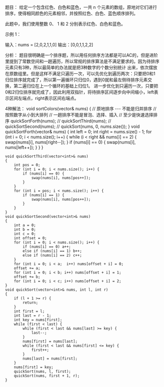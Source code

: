 题目：
给定一个包含红色、白色和蓝色，一共 n 个元素的数组，原地对它们进行排序，使得相同颜色的元素相邻，并按照红色、白色、蓝色顺序排列。

此题中，我们使用整数 0、 1 和 2 分别表示红色、白色和蓝色。

示例 1：

输入：nums = [2,0,2,1,1,0]
输出：[0,0,1,1,2,2]

分析：
题目很明确是一个排序题，所以用任何排序方法都是可以AC的，但是进阶里提到了常数空间和一趟遍历，所以常规的排序算法是不满足要求的。因为待排序元素只有3种，所以最简单的办法就是把3种数字的个数分别统计
出来，依次摆放在原数组里。但是这样不满足只遍历一次，可以先优化到遍历两次：只要把0和1归位排序就完成了，所以第一遍循环只归位0，遇到0就和最左侧待排序元素交换，第二遍归位在上一个循环的基础上归位1。
进一步优化到只遍历一次，只要把0和2归位排序就完成了，因此利用双指针，将待排序区间逐步向中间缩小，left表示区间左端点，right表示区间右端点。

4种解法：
    void sortColors(vector<int>& nums) {
        // 原地排序 --- 不能是归并排序
        // 按照数字从小到大排列
        // 一趟排序不能是冒泡、选择、插入
        // 至少是快速选择排序
        quickSortForth(nums);
        // quickSortThird(nums);
        // quickSortSecond(nums);
        // quickSort(nums, 0, nums.size());
    }
    void quickSortForth(vector<int>& nums)
    {
        int left = 0;
        int right = nums.size() - 1;
        for (int i = 0; i < nums.size(); i++) {
            while (i < right && nums[i] == 2) {
                swap(nums[i], nums[right--]);
            }
            if (nums[i] == 0) {
                swap(nums[i], nums[left++]);
            }
        }
    }

    void quickSortThird(vector<int>& nums)
    {
        int pos = 0;
        for (int i = 0; i < nums.size(); i++) {
            if (nums[i] == 0) {
                swap(nums[i], nums[pos++]);
            }
        }
        for (int i = pos; i < nums.size(); i++) {
            if (nums[i] == 1) {
                swap(nums[i], nums[pos++]);
            }
        }
    }
    void quickSortSecond(vector<int>& nums)
    {
        int a = 0;
        int b = 0;
        int c = 0;
        int offset = 0;
        for (int i = 0; i < nums.size(); i++) {
            if (nums[i] == 0) a++;
            else if (nums[i] == 1) b++;
            else if (nums[i] == 2) c++;
        }
        for (int i = 0; i < a;  i++) nums[offset + i] = 0;
        offset += a;
        for (int i = 0; i < b; i++) nums[offset + i] = 1;
        offset += b;
        for (int i = 0; i < c; i++) nums[offset + i] = 2;
    }
    void quickSort(vector<int>& nums, int l, int r)
    {
        if (l + 1 >= r) {
            return;
        }
        int first = l;
        int last = r - 1;
        int key = nums[first];
        while (first < last) {
            while (first < last && nums[last] >= key) {
                last--;
            }
            nums[first] = nums[last];
            while (first < last && nums[first] <= key) {
                first++;
            }
            nums[last] = nums[first];
        }
        nums[first] = key;
        quickSort(nums, l, first);
        quickSort(nums, first + 1, r);
    }
